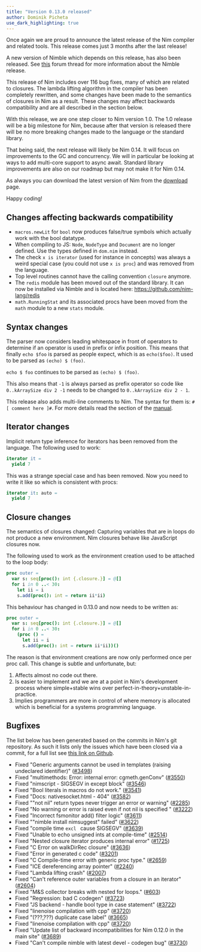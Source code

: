 ```yaml
---
title: "Version 0.13.0 released"
author: Dominik Picheta
use_dark_highlighting: true
---
```


Once again we are proud to announce the latest release of the Nim compiler
and related tools. This release comes just 3 months after the last
release!

A new version of Nimble which depends on this release, has also been
released. See [this](http://forum.nim-lang.org/t/1912) forum thread for
more information about the Nimble release.

This release of Nim includes over 116 bug fixes, many of which are related
to closures. The lambda lifting algorithm in the compiler has been completely
rewritten, and some changes have been made to the semantics of closures in
Nim as a result. These changes may affect backwards compatibility and are all
described in the section below.

With this release, we are one step closer to Nim version 1.0.
The 1.0 release will be a big milestone for Nim, because after that version
is released there will be no more breaking changes made to the language
or the standard library.

That being said, the next release will likely be Nim 0.14. It will focus on
improvements to the GC and concurrency. We will in particular be looking at
ways to add multi-core support to async await. Standard library improvements
are also on our roadmap but may not make it for Nim 0.14.

As always you can download the latest version of Nim from the
[download]({{site.baseurl}}/install.html) page.

Happy coding!

Changes affecting backwards compatibility
-----------------------------------------

- ``macros.newLit`` for ``bool`` now produces false/true symbols which
  actually work with the bool datatype.
- When compiling to JS: ``Node``, ``NodeType`` and ``Document`` are no longer
  defined. Use the types defined in ``dom.nim`` instead.
- The check ``x is iterator`` (used for instance in concepts) was always a
  weird special case (you could not use ``x is proc``) and was removed from
  the language.
- Top level routines cannot have the calling convention ``closure``
  anymore.
- The ``redis`` module has been moved out of the standard library. It can
  now be installed via Nimble and is located here:
  https://github.com/nim-lang/redis
- ``math.RunningStat`` and its associated procs have been moved from
  the ``math`` module to a new ``stats`` module.


## Syntax changes


The parser now considers leading whitespace in front of operators
to determine if an operator is used in prefix or infix position.
This means that finally ``echo $foo`` is parsed as people expect,
which is as ``echo($foo)``. It used to be parsed as ``(echo) $ (foo)``.

``echo $ foo`` continues to be parsed as ``(echo) $ (foo)``.

This also means that ``-1`` is always parsed as prefix operator so
code like ``0..kArraySize div 2 -1`` needs to be changed to
``0..kArraySize div 2 - 1``.

This release also adds multi-line comments to Nim. The syntax for them is:
``#[ comment here ]#``. For more details read the section of
the [manual](docs/manual.html#lexical-analysis-multiline-comments).

## Iterator changes

Implicit return type inference for iterators has been removed from the language. The following used to work:

```nim
iterator it =
  yield 7
```

This was a strange special case and has been removed. Now you need to write it like so which is consistent with procs:

```nim
iterator it: auto =
  yield 7
```

## Closure changes

The semantics of closures changed: Capturing variables that are in loops do not produce a new environment. Nim closures behave like JavaScript closures now.

The following used to work as the environment creation used to be attached to the loop body:

```nim
proc outer =
  var s: seq[proc(): int {.closure.}] = @[]
  for i in 0 ..< 30:
    let ii = i
    s.add(proc(): int = return ii*ii)
```

This behaviour has changed in 0.13.0 and now needs to be written as:

```nim
proc outer =
  var s: seq[proc(): int {.closure.}] = @[]
  for i in 0 ..< 30:
    (proc () =
      let ii = i
      s.add(proc(): int = return ii*ii))()
```

The reason is that environment creations are now only performed once
per proc call. This change is subtle and unfortunate, but:

1. Affects almost no code out there.
2. Is easier to implement and we are at a point in Nim's development process where simple+stable wins over perfect-in-theory+unstable-in-practice.
3. Implies programmers are more in control of where memory is allocated which is beneficial for a systems programming language.

Bugfixes
--------

The list below has been generated based on the commits in Nim's git
repository. As such it lists only the issues which have been closed
via a commit, for a full list see
[this link on Github](https://github.com/nim-lang/Nim/issues?utf8=%E2%9C%93&q=is%3Aissue+closed%3A%222015-10-27+..+2016-01-19%22+).

- Fixed "Generic arguments cannot be used in templates (raising undeclared identifier)"
  ([#3498](https://github.com/nim-lang/Nim/issues/3498))
- Fixed "multimethods: Error: internal error: cgmeth.genConv"
  ([#3550](https://github.com/nim-lang/Nim/issues/3550))
- Fixed "nimscript - SIGSEGV in except block"
  ([#3546](https://github.com/nim-lang/Nim/issues/3546))
- Fixed "Bool literals in macros do not work."
  ([#3541](https://github.com/nim-lang/Nim/issues/3541))
- Fixed "Docs: nativesocket.html - 404"
  ([#3582](https://github.com/nim-lang/Nim/issues/3582))
- Fixed ""not nil" return types never trigger an error or warning"
  ([#2285](https://github.com/nim-lang/Nim/issues/2285))
- Fixed "No warning or error is raised even if not nil is specified "
  ([#3222](https://github.com/nim-lang/Nim/issues/3222))
- Fixed "Incorrect fsmonitor add() filter logic"
  ([#3611](https://github.com/nim-lang/Nim/issues/3611))
- Fixed ""nimble install nimsuggest" failed"
  ([#3622](https://github.com/nim-lang/Nim/issues/3622))
- Fixed "compile time `excl ` cause SIGSEGV"
  ([#3639](https://github.com/nim-lang/Nim/issues/3639))
- Fixed "Unable to echo unsigned ints at compile-time"
  ([#2514](https://github.com/nim-lang/Nim/issues/2514))
- Fixed "Nested closure iterator produces internal error"
  ([#1725](https://github.com/nim-lang/Nim/issues/1725))
- Fixed "C Error on walkDirRec closure"
  ([#3636](https://github.com/nim-lang/Nim/issues/3636))
- Fixed "Error in generated c code"
  ([#3201](https://github.com/nim-lang/Nim/issues/3201))
- Fixed "C Compile-time error with generic proc type."
  ([#2659](https://github.com/nim-lang/Nim/issues/2659))
- Fixed "ICE dereferencing array pointer"
  ([#2240](https://github.com/nim-lang/Nim/issues/2240))
- Fixed "Lambda lifting crash"
  ([#2007](https://github.com/nim-lang/Nim/issues/2007))
- Fixed "Can't reference outer variables from a closure in an iterator"
  ([#2604](https://github.com/nim-lang/Nim/issues/2604))
- Fixed "M&S collector breaks with nested for loops."
  ([#603](https://github.com/nim-lang/Nim/issues/603))
- Fixed "Regression: bad C codegen"
  ([#3723](https://github.com/nim-lang/Nim/issues/3723))
- Fixed "JS backend - handle bool type in case statement"
  ([#3722](https://github.com/nim-lang/Nim/issues/3722))
- Fixed "linenoise compilation with cpp"
  ([#3720](https://github.com/nim-lang/Nim/issues/3720))
- Fixed "(???,???) duplicate case label"
  ([#3665](https://github.com/nim-lang/Nim/issues/3665))
- Fixed "linenoise compilation with cpp"
  ([#3720](https://github.com/nim-lang/Nim/issues/3720))
- Fixed "Update list of backward incompatibilities for Nim 0.12.0 in the main site"
  ([#3689](https://github.com/nim-lang/Nim/issues/3689))
- Fixed "Can't compile nimble with latest devel - codegen bug"
  ([#3730](https://github.com/nim-lang/Nim/issues/3730))
